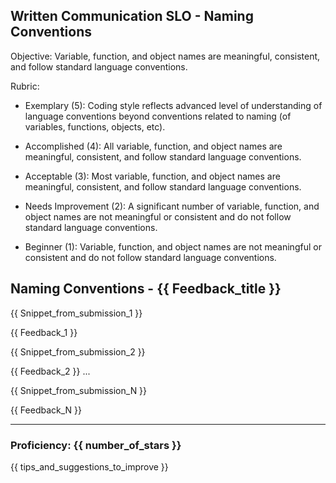 ## Written Communication SLO - Naming Conventions

Objective: Variable, function, and object names are meaningful, consistent, and follow standard language conventions.

Rubric:

- Exemplary (5): Coding style reflects advanced level of understanding of language conventions beyond conventions related to naming (of variables, functions, objects, etc).

- Accomplished (4): All variable, function, and object names are meaningful, consistent, and follow standard language conventions.

- Acceptable (3): Most variable, function, and object names are meaningful, consistent, and follow standard language conventions.

- Needs Improvement (2): A significant number of variable, function, and object names are not meaningful or consistent and do not follow standard language conventions.

- Beginner (1): Variable, function, and object names are not meaningful or consistent and do not follow standard language conventions.

## Naming Conventions - {{ Feedback_title }}

{{ Snippet_from_submission_1 }}

{{ Feedback_1 }}

{{ Snippet_from_submission_2 }}

{{ Feedback_2 }}
...

{{ Snippet_from_submission_N }}

{{ Feedback_N }}

---

### Proficiency: {{ number_of_stars }}

{{ tips_and_suggestions_to_improve }}
